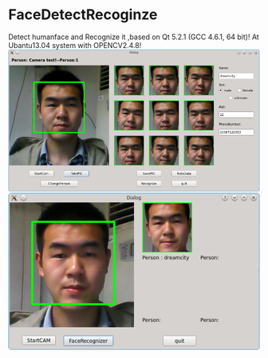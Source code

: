 FaceDetectRecoginze
===================

Detect humanface and Recognize it ,based on Qt 5.2.1 (GCC 4.6.1, 64 bit)! At Ubantu13.04 system with OPENCV2.4.8!
 ![image](https://github.com/dreamcity/FaceDetectRecoginze/raw/pca2lda/shotpic/1.jpg)
 ![image](https://github.com/dreamcity/FaceDetectRecoginze/raw/pca2lda/shotpic/2.jpg)
